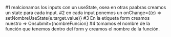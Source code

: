 #1 realcionamos los inputs con un useState, osea en otras paabras creamos un state para cada input.
#2 en cada input ponemos un onChange={(e) => setNombreUseState(e.target.value)}
#3 En la etiqueta form creamos nuestro => Onsubmit={nombreFuncion}
#4 tomamos el nombre de la función que tenemos dentro del form y creamos el nombre de la función.
  